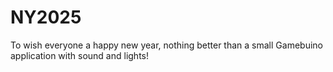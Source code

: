 # NY2025
To wish everyone a happy new year, nothing better than a small Gamebuino application with sound and lights!
